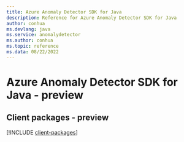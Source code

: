 ```yaml
---
title: Azure Anomaly Detector SDK for Java
description: Reference for Azure Anomaly Detector SDK for Java
author: conhua
ms.devlang: java
ms.service: anomalydetector
ms.author: conhua
ms.topic: reference
ms.data: 08/22/2022
---
```

# Azure Anomaly Detector SDK for Java - preview

## Client packages - preview
[!INCLUDE [client-packages](anomaly-detector-client-index.md)]